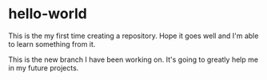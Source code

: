 # hello-world
This is the my first time creating a repository. Hope it goes well and I'm able to learn something from it.

This is the new branch I have been working on.
It's going to greatly help me in my future projects.
